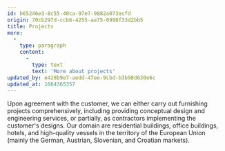 ```yaml
---
id: b65246e3-8c55-40ca-97e7-9882a073ecfd
origin: 70cb297d-ccb6-4255-ae75-0998f33d2bb5
title: Projects
more:
  -
    type: paragraph
    content:
      -
        type: text
        text: 'More about projects'
updated_by: e428b9e7-aedd-47ee-9cbd-b3b98d630e6c
updated_at: 1664365357
---
```

Upon agreement with the customer, we can either carry out furnishing projects comprehensively, including providing conceptual design and engineering services, or partially, as contractors implementing the customer's designs. Our domain are residential buildings, office buildings, hotels, and high-quality vessels in the territory of the European Union (mainly the German, Austrian, Slovenian, and Croatian markets).